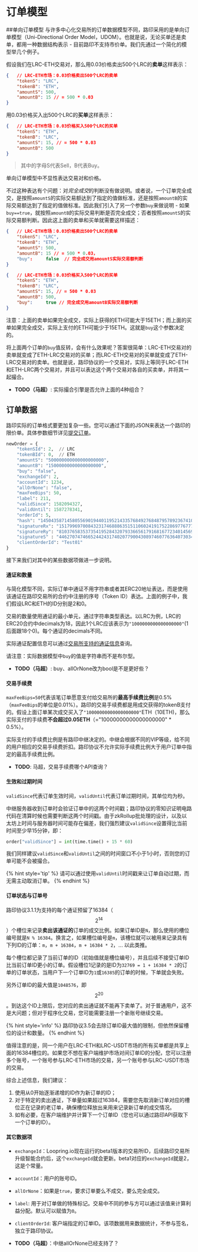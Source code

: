 # 订单模型


##单向订单模型
与许多中心化交易所的订单数据模型不同，路印采用的是单向订单模型（Uni-Directional Order Model，UDOM）。也就是说，无论买单还是卖单，都用一种数据结构表示 - 目前路印不支持市价单。我们先通过一个简化的模型举几个例子。

假设我们在LRC-ETH交易对，那么用0.03价格卖出500个LRC的**卖单**这样表示：
```JSON
{   // LRC-ETH市场：0.03价格卖出500个LRC的卖单
    "tokenS": "LRC",
    "tokenB": "ETH",
    "amountS": 500,
    "amountB": 15 // = 500 * 0.03
}
```
用0.03价格买入出500个LRC的**买单**这样表示：
```JSON
{   // LRC-ETH市场：0.03价格买入500个LRC的买单
    "tokenS": "ETH",
    "tokenB": "LRC",
    "amountS": 15, // = 500 * 0.03
    "amountB": 500 
}
```

> 其中的字母S代表Sell，B代表Buy。

单向订单模型中不显性表达交易对和价格。

不过这种表达有个问题：对*完全成交*的判断没有做说明。或者说，一个订单完全成交，是按照`amountS`的实际交易额达到了指定的值做标准，还是按照`amountB`的实际交易额达到了指定的值做标准。因此我们引入了另一个参数`buy`来做说明 - 如果`buy==true`，就按照`amountB`的实际交易判断是否完全成交；否者按照`amountS`的实际交易额判断。因此这上面的卖单和买单就需要这样描述：

```JSON
{   // LRC-ETH市场：0.03价格卖出500个LRC的卖单
    "tokenS": "LRC",
    "tokenB": "ETH",
    "amountS": 500,
    "amountB": 15 // = 500 * 0.03，
    "buy":     false  // 完全成交用amountS实际交易额判断
}
```

```JSON
{   // LRC-ETH市场：0.03价格买入500个LRC的买单
    "tokenS": "ETH",
    "tokenB": "LRC",
    "amountS": 15, // = 500 * 0.03
    "amountB": 500,
    "buy":     true // 完全成交用amountB实际交易额判断
}
```
注意：上面的卖单如果完全成交，实际上获得的ETH可能大于15ETH；而上面的买单如果完全成交，实际上支付的ETH可能少于15ETH。这就是`buy`这个参数决定的。

将上面两个订单的`buy`值反转，会有什么效果呢？答案很简单：LRC-ETH交易对的卖单就变成了ETH-LRC交易对的买单；而LRC-ETH交易对的买单就变成了ETH-LRC交易对的卖单。也就是说，路印协议的一个交易对，实际上等同于LRC-ETH和ETH-LRC两个交易对，并且可以表达这个两个交易对各自的买卖单，并将其一起撮合。

- **TODO（马超）**: 实际撮合引擎是否允许上面的4种组合？

## 订单数据
路印实际的订单格式要更加复杂一些。您可以通过下面的JSON来表达一个路印的限价单。具体参数细节详见[提交订单](../dex_apis/submitOrder.md)。

```python
newOrder = {
    "tokenSId": 2,  // LRC
    "tokenBId": 0,  // ETH
    "amountS": "500000000000000000000",
    "amountB": "15000000000000000000",
    "buy": "false",
    "exchangeId": 2,
    "accountId": 1234,
    "allOrNone": "false",
    "maxFeeBips": 50,
    "label": 211,
    "validSince": 1582094327,
    "validUntil": 1587278341,
    "orderId": 5,
    "hash": "14504358714580556901944011952143357684927684879578923674101657902115012783290",
    "signatureRx": "15179969700843231746888635151106024191752286977677731880613780154804077177446",
    "signatureRy": "8103765835373541952843207933665617916816772340145691265012430975846006955894",
    "signatureS" : "4462707474665244243174020779004308974607763640730341744048308145656189589982",
    "clientOrderId": "Test01"
}
```

接下来我们对其中的某些数据项做进一步说明。

#### 通证和数量
与简化模型不同，实际订单中通证不用字符串或者其ERC20地址表达，而是使用该通证在路印交易所的合约中注册的序号（Token ID）表达。上面的例子中，我们假设LRC和ETH的ID分别是2和0。

交易的数量使用通证的最小单元，通过字符串类型表达。以LRC为例，LRC的ERC20合约中decimals为18，因此1个LRC应该表示为`"1000000000000000000"`(1后面跟18个0)。每个通证的decimals不同。

实际通证配置信息可以通过[交易所支持的通证信息](../dex_apis/getTokens.md)查询。

请注意：实际数据模型中`buy`的值是字符串而不是布尔型。

- **TODO（马超）**: buy、allOrNone改为bool是不是更好些？


#### 交易手续费
`maxFeeBips=50`代表该笔订单愿意支付给交易所的**最高手续费比例**是0.5%（`maxFeeBips`的单位是0.01%）。路印的交易手续费都是用成交获得的tokenB支付的。假设上面订单某次成交买入了`"10000000000000000000"`ETH（10ETH)，那么实际支付的手续费**不会超过0.05ETH**（="10000000000000000000" * 0.5%）。

实际支付的手续费比例是有路印中继决定的。中继会根据不同的VIP等级，给不同的用户相应的交易手续费折扣。路印协议不允许实际手续费比例大于用户订单中指定的最高手续费比例。

- **TODO**: 马超，交易手续费哪个API查询？

#### 生效和过期时间

`validSince`代表订单生效时间，`validUntil`代表订单过期时间，其单位均为秒。

中继服务器收到订单时会验证订单中的这两个时间戳；路印协议的零知识证明电路代码在清算时候也需要判断这两个时间戳。由于zkRollup批处理的设计，以及以太坊上时间与服务器时间可能存在偏差，我们强烈建议`validSince`设置得比当前时间至少早15分钟，即：

```python
order["validSince"] = int(time.time() + 15 * 60)
```

我们同样建议`validSince`和`validUntil`之间的时间窗口不小于1小时，否则您的订单可能不会被撮合。

{% hint style='tip' %}
请可以通过使用`validUntil`时间戳来让订单自动过期，而无需主动取消订单。
{% endhint %}


#### 订单状态与订单号


路印协议3.1.1为支持的每个通证预留了16384（$$2^{14}$$）个槽位来记录**卖出该通证的**订单的成交比例。如果订单ID是`N`，那么使用的槽位编号就是`N % 16384`。换言之，如果槽位编号是`m`，该槽位就可以被用来记录具有下列ID的订单：`m`，`m + 16384`，`m + 16384 * 2`，... 以此类推。

每个槽位都记录了当前订单的ID（初始值就是槽位编号），并且后续不接受订单ID比当前订单ID更小的订单。假设槽位1记录的是ID为`32769 = 1 + 16384 * 2`的订单的订单状态，当用户下一个订单ID为`1`或`16385`的订单的时候，下单就会失败。


另外订单ID的最大值是`1048576`，即$$2^{20}$$。到达这个ID上限后，您对应的卖出通证就不能再下卖单了。对于普通用户，这不是大问题；但对于程序化交易，您可能需要注册一个新账号继续交易。

{% hint style='info' %}
路印协议3.5会去除订单ID最大值的限制，但依然保留槽位的设计和数量。
{% endhint %}

值得注意的是，同一个用户在LRC-ETH和LRC-USDT市场的所有买单都是共享上面的16384槽位的。如果您不想在客户端维护市场对间订单ID的分配，您可以注册多个账号，一个账号参与LRC-ETH市场的交易，另一个账号参与LRC-USDT市场的交易。


综合上述信息，我们建议：
1. 使用从0开始逐渐递增的ID作为新订单的ID；
2. 对于特定的卖出通证，下单量如果超过16384，需要您先取消新订单对应的槽位正在记录的老订单，确保槽位释放出来用来记录新订单的成交情况。
3. 如有必要，在客户端维护并计算下一个订单ID（您也可以通过路印API获取下一个订单的ID）。



#### 其它数据项

- `exchangeId`：Loopring.io现在运行的beta1版本的交易所ID，后续路印交易所升级智能合约后，这个`exchangeId`就会更新。beta1对应的`exchangeId`就是2，这是个常量。
- `accountId`：用户的账号ID。
- `allOrNone`：如果是`true`，要求订单要么不成交，要么完全成交。
- `label`: 用于对订单做的特殊标记。交易中不同的参与方可以通过该值来计算利益分配。默认可以赋值为`0`。
- `clientOrderId`: 客户端指定的订单ID。该项数据用来数据统计，不参与签名，独立于路印协议。


- **TODO（马超）**：中继allOrNone已经支持了？






